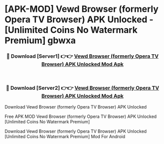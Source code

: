 # [APK-MOD] Vewd Browser (formerly Opera TV Browser) APK Unlocked - [Unlimited Coins No Watermark Premium] gbwxa



<div align="center">
<h3>🔴 Download [Server1] 👉👉 <a href="https://momento.my/?title=Vewd_Browser_(formerly_Opera_TV_Browser)_APK_Unlocked">Vewd Browser (formerly Opera TV Browser) APK Unlocked Mod Apk</a></h3><br>

<h3>🔴 Download [Server2] 👉👉 <a href="https://momento.my/?title=Vewd_Browser_(formerly_Opera_TV_Browser)_APK_Unlocked">Vewd Browser (formerly Opera TV Browser) APK Unlocked Mod Apk</a></h3>
</div>



Download Vewd Browser (formerly Opera TV Browser) APK Unlocked 

Free APK MOD Vewd Browser (formerly Opera TV Browser) APK Unlocked [Unlimited Coins No Watermark Premium]

Download Vewd Browser (formerly Opera TV Browser) APK Unlocked [Unlimited Coins No Watermark Premium] Mod For Android
